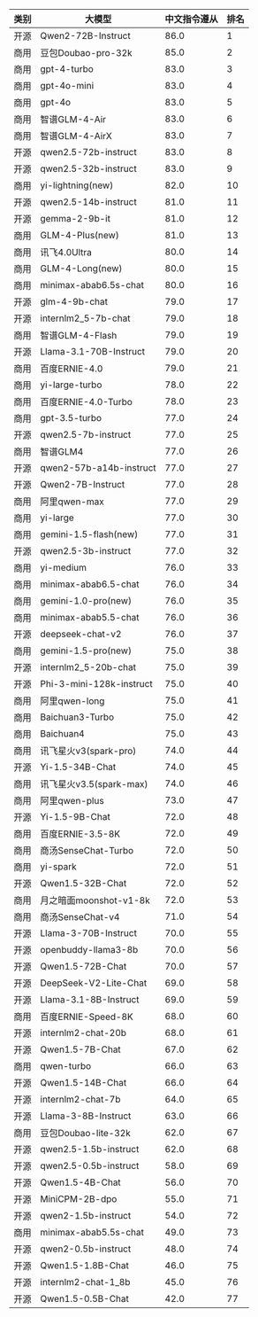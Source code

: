 
| 类别 | 大模型                         | 中文指令遵从 | 排名 |
|-----|------------------------------|---------|----|
|开源|Qwen2-72B-Instruct|86.0|1|
|商用|豆包Doubao-pro-32k|85.0|2|
|商用|gpt-4-turbo|83.0|3|
|商用|gpt-4o-mini|83.0|4|
|商用|gpt-4o|83.0|5|
|商用|智谱GLM-4-Air|83.0|6|
|商用|智谱GLM-4-AirX|83.0|7|
|开源|qwen2.5-72b-instruct|83.0|8|
|开源|qwen2.5-32b-instruct|83.0|9|
|商用|yi-lightning(new)|82.0|10|
|开源|qwen2.5-14b-instruct|81.0|11|
|开源|gemma-2-9b-it|81.0|12|
|商用|GLM-4-Plus(new)|81.0|13|
|商用|讯飞4.0Ultra|80.0|14|
|商用|GLM-4-Long(new)|80.0|15|
|商用|minimax-abab6.5s-chat|80.0|16|
|开源|glm-4-9b-chat|79.0|17|
|开源|internlm2_5-7b-chat|79.0|18|
|商用|智谱GLM-4-Flash|79.0|19|
|开源|Llama-3.1-70B-Instruct|79.0|20|
|商用|百度ERNIE-4.0|79.0|21|
|商用|yi-large-turbo|78.0|22|
|商用|百度ERNIE-4.0-Turbo|78.0|23|
|商用|gpt-3.5-turbo|77.0|24|
|开源|qwen2.5-7b-instruct|77.0|25|
|商用|智谱GLM4|77.0|26|
|开源|qwen2-57b-a14b-instruct|77.0|27|
|开源|Qwen2-7B-Instruct|77.0|28|
|商用|阿里qwen-max|77.0|29|
|商用|yi-large|77.0|30|
|商用|gemini-1.5-flash(new)|77.0|31|
|开源|qwen2.5-3b-instruct|77.0|32|
|商用|yi-medium|76.0|33|
|商用|minimax-abab6.5-chat|76.0|34|
|商用|gemini-1.0-pro(new)|76.0|35|
|商用|minimax-abab5.5-chat|76.0|36|
|开源|deepseek-chat-v2|76.0|37|
|商用|gemini-1.5-pro(new)|75.0|38|
|开源|internlm2_5-20b-chat|75.0|39|
|开源|Phi-3-mini-128k-instruct|75.0|40|
|商用|阿里qwen-long|75.0|41|
|商用|Baichuan3-Turbo|75.0|42|
|商用|Baichuan4|75.0|43|
|商用|讯飞星火v3(spark-pro)|74.0|44|
|开源|Yi-1.5-34B-Chat|74.0|45|
|商用|讯飞星火v3.5(spark-max)|74.0|46|
|商用|阿里qwen-plus|73.0|47|
|开源|Yi-1.5-9B-Chat|72.0|48|
|商用|百度ERNIE-3.5-8K|72.0|49|
|商用|商汤SenseChat-Turbo|72.0|50|
|商用|yi-spark|72.0|51|
|开源|Qwen1.5-32B-Chat|72.0|52|
|商用|月之暗面moonshot-v1-8k|72.0|53|
|商用|商汤SenseChat-v4|71.0|54|
|开源|Llama-3-70B-Instruct|70.0|55|
|开源|openbuddy-llama3-8b|70.0|56|
|开源|Qwen1.5-72B-Chat|70.0|57|
|开源|DeepSeek-V2-Lite-Chat|69.0|58|
|开源|Llama-3.1-8B-Instruct|69.0|59|
|商用|百度ERNIE-Speed-8K|68.0|60|
|开源|internlm2-chat-20b|68.0|61|
|开源|Qwen1.5-7B-Chat|67.0|62|
|商用|qwen-turbo|66.0|63|
|开源|Qwen1.5-14B-Chat|66.0|64|
|开源|internlm2-chat-7b|64.0|65|
|开源|Llama-3-8B-Instruct|63.0|66|
|商用|豆包Doubao-lite-32k|62.0|67|
|开源|qwen2.5-1.5b-instruct|62.0|68|
|开源|qwen2.5-0.5b-instruct|58.0|69|
|开源|Qwen1.5-4B-Chat|56.0|70|
|开源|MiniCPM-2B-dpo|55.0|71|
|开源|qwen2-1.5b-instruct|54.0|72|
|商用|minimax-abab5.5s-chat|49.0|73|
|开源|qwen2-0.5b-instruct|48.0|74|
|开源|Qwen1.5-1.8B-Chat|46.0|75|
|开源|internlm2-chat-1_8b|45.0|76|
|开源|Qwen1.5-0.5B-Chat|42.0|77|

